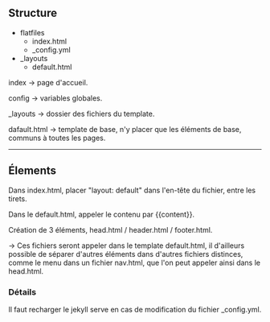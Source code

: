 ## Structure

* flatfiles
  * index.html
  * _config.yml
* _layouts
  * default.html
  
index -> page d'accueil.

config -> variables globales.

_layouts -> dossier des fichiers du template.

dafault.html -> template de base, n'y placer que les éléments de base, communs à toutes les pages.

---

## Élements

Dans index.html, placer "layout: default" dans l'en-tête du fichier, entre les tirets.

Dans le default.html, appeler le contenu par {{content}}.

Création de 3 éléments, head.html / header.html / footer.html.

-> Ces fichiers seront appeler dans le template default.html, il d'ailleurs possible de séparer d'autres éléments dans d'autres fichiers distinces, comme le menu dans un fichier nav.html, que l'on peut appeler ainsi dans le head.html.


### Détails

Il faut recharger le jekyll serve en cas de modification du fichier _config.yml.
